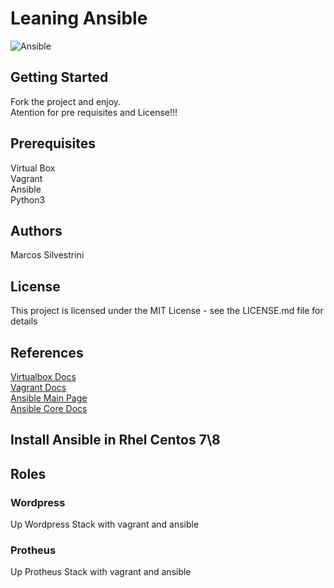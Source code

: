 # Leaning Ansible

![Ansible](https://user-images.githubusercontent.com/62715900/118187521-6a8efa00-b415-11eb-9479-6d73e36886a3.png)

## Getting Started

Fork the project and enjoy.\
Atention for pre requisites and License!!!

## Prerequisites

Virtual Box\
Vagrant\
Ansible\
Python3

## Authors

Marcos Silvestrini

## License

This project is licensed under the MIT License - see the LICENSE.md file for details

## References

[Virtualbox Docs](https://www.virtualbox.org/wiki/Documentation)\
[Vagrant Docs](https://www.vagrantup.com/docs/index.html)\
[Ansible Main Page](https://docs.ansible.com/)\
[Ansible Core Docs](https://docs.ansible.com/ansible-core/devel/index.html)

## Install Ansible in Rhel Centos 7\8

## Roles

### Wordpress

Up Wordpress Stack with vagrant and ansible

### Protheus

Up Protheus Stack with vagrant and ansible
